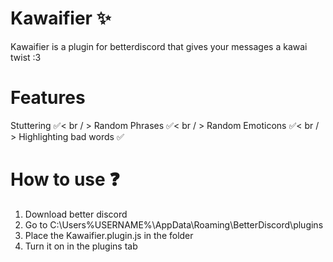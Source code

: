 # Kawaifier ✨
Kawaifier is a plugin for betterdiscord that gives your messages a kawai twist :3

# Features
Stuttering ✅< br / >
Random Phrases ✅< br / >
Random Emoticons ✅< br / >
Highlighting bad words ✅

# How to use ❓
1. Download better discord
2. Go to C:\Users\%USERNAME%\AppData\Roaming\BetterDiscord\plugins
3. Place the Kawaifier.plugin.js in the folder
4. Turn it on in the plugins tab
